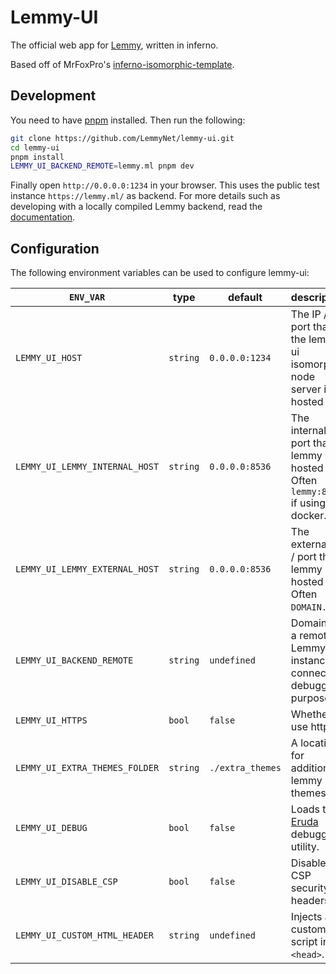 # Lemmy-UI

The official web app for [Lemmy](https://github.com/LemmyNet/lemmy), written in inferno.

Based off of MrFoxPro's [inferno-isomorphic-template](https://github.com/MrFoxPro/inferno-isomorphic-template).

## Development

You need to have [pnpm](https://pnpm.io/installation) installed. Then run the following:

```bash
git clone https://github.com/LemmyNet/lemmy-ui.git
cd lemmy-ui
pnpm install
LEMMY_UI_BACKEND_REMOTE=lemmy.ml pnpm dev
```

Finally open `http://0.0.0.0:1234` in your browser. This uses the public test instance `https://lemmy.ml/` as backend. For more details such as developing with a locally compiled Lemmy backend, read the [documentation](https://join-lemmy.org/docs/contributors/01-overview.html).

## Configuration

The following environment variables can be used to configure lemmy-ui:

| `ENV_VAR`                      | type     | default          | description                                                                         |
| ------------------------------ | -------- | ---------------- | ----------------------------------------------------------------------------------- |
| `LEMMY_UI_HOST`                | `string` | `0.0.0.0:1234`   | The IP / port that the lemmy-ui isomorphic node server is hosted at.                |
| `LEMMY_UI_LEMMY_INTERNAL_HOST` | `string` | `0.0.0.0:8536`   | The internal IP / port that lemmy is hosted at. Often `lemmy:8536` if using docker. |
| `LEMMY_UI_LEMMY_EXTERNAL_HOST` | `string` | `0.0.0.0:8536`   | The external IP / port that lemmy is hosted at. Often `DOMAIN.TLD`.                 |
| `LEMMY_UI_BACKEND_REMOTE`      | `string` | `undefined`      | Domain of a remote Lemmy instance to connect for debugging purposes                 |
| `LEMMY_UI_HTTPS`               | `bool`   | `false`          | Whether to use https.                                                               |
| `LEMMY_UI_EXTRA_THEMES_FOLDER` | `string` | `./extra_themes` | A location for additional lemmy css themes.                                         |
| `LEMMY_UI_DEBUG`               | `bool`   | `false`          | Loads the [Eruda](https://github.com/liriliri/eruda) debugging utility.             |
| `LEMMY_UI_DISABLE_CSP`         | `bool`   | `false`          | Disables CSP security headers                                                       |
| `LEMMY_UI_CUSTOM_HTML_HEADER`  | `string` | `undefined`      | Injects a custom script into `<head>`.                                              |
